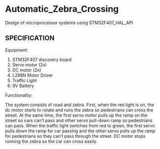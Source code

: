 # Automatic_Zebra_Crossing
Design of microprocessor systems using STM32F407_HAL_API

SPECIFICATION
-------------------------------------------------------------

Equipment:

1. STM32F407 discovery board
2. Servo motor (2x)
3. DC motor (2x)
4. L298N Motor Driver
5. Traffic Light
6. 9V Battery

Functionality:

The system consists of road and zebra. First, when the red light is on, the dc motor starts to rotate and runs the zebra so pedestrians can cross the street. At the same time, the first servo motor pulls up the ramp on the street so cars can’t pass and other servo pull-down ramp so pedestrians can pass. When the traffic light switches from red to green, the first servo pulls down the ramp for car passing and the other servo pulls up the ramp for pedestrians so they can’t pass through the street. DC motor stops running the zebra so the car can cross easily.
